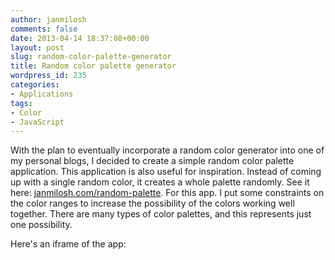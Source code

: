 ```yaml
---
author: janmilosh
comments: false
date: 2013-04-14 18:37:08+00:00
layout: post
slug: random-color-palette-generator
title: Random color palette generator
wordpress_id: 235
categories:
- Applications
tags:
- Color
- JavaScript
---
```


With the plan to eventually incorporate a random color generator into one of my personal blogs, I decided to create a simple random color palette application. This application is also useful for inspiration. Instead of coming up with a single random color, it creates a whole palette randomly. See it here: [janmilosh.com/random-palette](http://janmilosh.com/random-palette/). For this app. I put some constraints on the color ranges to increase the possibility of the colors working well together. There are many types of color palettes, and this represents just one possibility.

Here's an iframe of the app:


